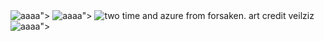 <picture>
 <source media="(prefers-color-scheme: dark)" srcset="<a href="https://ibb.co/bgkFvqZh"><img src="https://i.ibb.co/TBs10pSX/aaaa.webp" alt="aaaa" border="0"></a>">
 <source media="(prefers-color-scheme: light)" srcset="<a href="https://ibb.co/bgkFvqZh"><img src="https://i.ibb.co/TBs10pSX/aaaa.webp" alt="aaaa" border="0"></a>">
 <img alt="two time and azure from forsaken. art credit veilziz" src="<a href="https://ibb.co/bgkFvqZh"><img src="https://i.ibb.co/TBs10pSX/aaaa.webp" alt="aaaa" border="0"></a>">
<picture>

<!--
**foolascendent/foolascendent** is a ✨ _special_ ✨ repository because its `README.md` (this file) appears on your GitHub profile.

Here are some ideas to get you started:

- 🔭 I’m currently working on ...
- 🌱 I’m currently learning ...
- 👯 I’m looking to collaborate on ...
- 🤔 I’m looking for help with ...
- 💬 Ask me about ...
- 📫 How to reach me: ...
- 😄 Pronouns: ...
- ⚡ Fun fact: ...
-->
